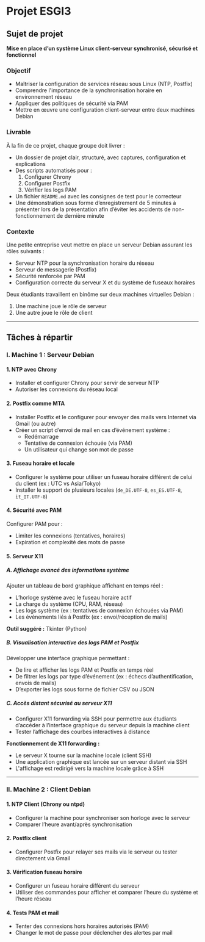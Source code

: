 # Projet ESGI3

## Sujet de projet

**Mise en place d’un système Linux client-serveur synchronisé, sécurisé et fonctionnel**

### Objectif

- Maîtriser la configuration de services réseau sous Linux (NTP, Postfix)
- Comprendre l'importance de la synchronisation horaire en environnement réseau
- Appliquer des politiques de sécurité via PAM
- Mettre en œuvre une configuration client-serveur entre deux machines Debian

### Livrable

À la fin de ce projet, chaque groupe doit livrer :

- Un dossier de projet clair, structuré, avec captures, configuration et explications
- Des scripts automatisés pour :
  1. Configurer Chrony
  2. Configurer Postfix
  3. Vérifier les logs PAM
- Un fichier `README.md` avec les consignes de test pour le correcteur
- Une démonstration sous forme d’enregistrement de 5 minutes à présenter lors de la présentation afin d’éviter les accidents de non-fonctionnement de dernière minute

### Contexte

Une petite entreprise veut mettre en place un serveur Debian assurant les rôles suivants :

- Serveur NTP pour la synchronisation horaire du réseau
- Serveur de messagerie (Postfix)
- Sécurité renforcée par PAM
- Configuration correcte du serveur X et du système de fuseaux horaires

Deux étudiants travaillent en binôme sur deux machines virtuelles Debian :

1. Une machine joue le rôle de serveur
2. Une autre joue le rôle de client

---

## Tâches à répartir

### I. Machine 1 : Serveur Debian

#### 1. NTP avec Chrony

- Installer et configurer Chrony pour servir de serveur NTP
- Autoriser les connexions du réseau local

#### 2. Postfix comme MTA

- Installer Postfix et le configurer pour envoyer des mails vers Internet via Gmail (ou autre)
- Créer un script d’envoi de mail en cas d’événement système :
  - Redémarrage
  - Tentative de connexion échouée (via PAM)
  - Un utilisateur qui change son mot de passe

#### 3. Fuseau horaire et locale

- Configurer le système pour utiliser un fuseau horaire différent de celui du client (ex : UTC vs Asia/Tokyo)
- Installer le support de plusieurs locales (`de_DE.UTF-8`, `es_ES.UTF-8`, `it_IT.UTF-8`)

#### 4. Sécurité avec PAM

Configurer PAM pour :

- Limiter les connexions (tentatives, horaires)
- Expiration et complexité des mots de passe

#### 5. Serveur X11

##### A. Affichage avancé des informations système

Ajouter un tableau de bord graphique affichant en temps réel :

- L’horloge système avec le fuseau horaire actif
- La charge du système (CPU, RAM, réseau)
- Les logs système (ex : tentatives de connexion échouées via PAM)
- Les événements liés à Postfix (ex : envoi/réception de mails)

**Outil suggéré :** Tkinter (Python)

##### B. Visualisation interactive des logs PAM et Postfix

Développer une interface graphique permettant :

- De lire et afficher les logs PAM et Postfix en temps réel
- De filtrer les logs par type d’événement (ex : échecs d’authentification, envois de mails)
- D’exporter les logs sous forme de fichier CSV ou JSON

##### C. Accès distant sécurisé au serveur X11

- Configurer X11 forwarding via SSH pour permettre aux étudiants d’accéder à l’interface graphique du serveur depuis la machine client
- Tester l’affichage des courbes interactives à distance

**Fonctionnement de X11 forwarding :**

- Le serveur X tourne sur la machine locale (client SSH)
- Une application graphique est lancée sur un serveur distant via SSH
- L'affichage est redirigé vers la machine locale grâce à SSH

---

### II. Machine 2 : Client Debian

#### 1. NTP Client (Chrony ou ntpd)

- Configurer la machine pour synchroniser son horloge avec le serveur
- Comparer l’heure avant/après synchronisation

#### 2. Postfix client

- Configurer Postfix pour relayer ses mails via le serveur ou tester directement via Gmail

#### 3. Vérification fuseau horaire

- Configurer un fuseau horaire différent du serveur
- Utiliser des commandes pour afficher et comparer l’heure du système et l’heure réseau

#### 4. Tests PAM et mail

- Tenter des connexions hors horaires autorisés (PAM)
- Changer le mot de passe pour déclencher des alertes par mail
